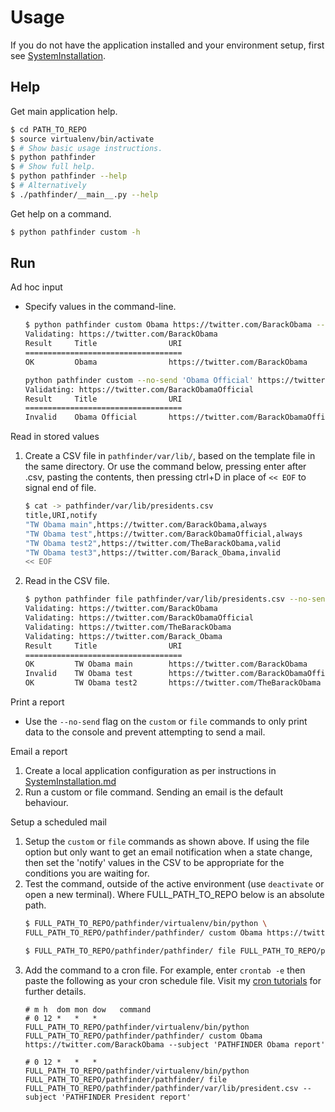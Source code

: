 # Usage

If you do not have the application installed and your environment setup, first see [SystemInstallation](SystemInstallation.md).

## Help

Get main application help.

```bash
$ cd PATH_TO_REPO
$ source virtualenv/bin/activate
$ # Show basic usage instructions.
$ python pathfinder
$ # Show full help.
$ python pathfinder --help
$ # Alternatively
$ ./pathfinder/__main__.py --help
```

Get help on a command.

```bash
$ python pathfinder custom -h
```


## Run

Ad hoc input

* Specify values in the command-line.

    ```bash
    $ python pathfinder custom Obama https://twitter.com/BarackObama --no-send
    Validating: https://twitter.com/BarackObama
    Result     Title                URI
    ===================================
    OK         Obama                https://twitter.com/BarackObama

    python pathfinder custom --no-send 'Obama Official' https://twitter.com/BarackObamaOfficial
    Validating: https://twitter.com/BarackObamaOfficial
    Result     Title                URI
    ===================================
    Invalid    Obama Official       https://twitter.com/BarackObamaOfficial
    ```

Read in stored values

1. Create a CSV file in `pathfinder/var/lib/`, based on the template file in the same directory. Or use the command below, pressing enter after .csv,  pasting the contents, then pressing ctrl+D in place of `<< EOF` to signal end of file.
    ```bash
    $ cat -> pathfinder/var/lib/presidents.csv
    title,URI,notify
    "TW Obama main",https://twitter.com/BarackObama,always
    "TW Obama test",https://twitter.com/BarackObamaOfficial,always
    "TW Obama test2",https://twitter.com/TheBarackObama,valid
    "TW Obama test3",https://twitter.com/Barack_Obama,invalid
    << EOF
    ```
2. Read in the CSV file.

    ```bash
    $ python pathfinder file pathfinder/var/lib/presidents.csv --no-send
    Validating: https://twitter.com/BarackObama
    Validating: https://twitter.com/BarackObamaOfficial
    Validating: https://twitter.com/TheBarackObama
    Validating: https://twitter.com/Barack_Obama
    Result     Title                URI
    ===================================
    OK         TW Obama main        https://twitter.com/BarackObama
    Invalid    TW Obama test        https://twitter.com/BarackObamaOfficial
    OK         TW Obama test2       https://twitter.com/TheBarackObama
    ```

Print a report

* Use the `--no-send` flag on the `custom` or `file` commands to only print data to the console and prevent attempting to send a mail.

Email a report

1. Create a local application configuration as per instructions in [SystemInstallation.md](docs/SystemInstallation.md)
2. Run a custom or file command. Sending an email is the default behaviour.


Setup a scheduled mail

1. Setup the `custom` or `file` commands as shown above. If using the file option but only want to get an email notification when a state change, then set the 'notify' values in the CSV to be appropriate for the conditions you are waiting for.
2. Test the command, outside of the active environment (use `deactivate` or open a new terminal). Where FULL_PATH_TO_REPO below is an absolute path.
    ```bash
    $ FULL_PATH_TO_REPO/pathfinder/virtualenv/bin/python \
    FULL_PATH_TO_REPO/pathfinder/pathfinder/ custom Obama https://twitter.com/BarackObama --subject 'PATHFINDER Obama report'

    $ FULL_PATH_TO_REPO/pathfinder/pathfinder/ file FULL_PATH_TO_REPO/pathfinder/pathfinder/var/lib/president.csv --subject 'PATHFINDER President report'
    ```
3. Add the command to a cron file. For example, enter `crontab -e` then paste the following as your cron schedule file. Visit my [cron tutorials](https://github.com/MichaelCurrin/learn-to-code/tree/master/bash/tutorials/cron) for further details.
    ```
    # m h  dom mon dow   command
    # 0 12 *   *   *     FULL_PATH_TO_REPO/pathfinder/virtualenv/bin/python FULL_PATH_TO_REPO/pathfinder/pathfinder/ custom Obama https://twitter.com/BarackObama --subject 'PATHFINDER Obama report'

    # 0 12 *   *   *     FULL_PATH_TO_REPO/pathfinder/virtualenv/bin/python FULL_PATH_TO_REPO/pathfinder/pathfinder/ file FULL_PATH_TO_REPO/pathfinder/pathfinder/var/lib/president.csv --subject 'PATHFINDER President report'
    ```
